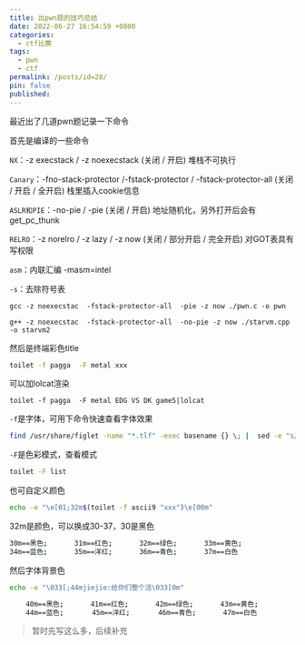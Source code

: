 ```yaml
---
title: 出pwn题的技巧总结
date: 2022-06-27 16:54:59 +0800
categories:
  - ctf比赛
tags:
  - pwn
  - ctf
permalink: /posts/id=28/
pin: false
published:
---
```


最近出了几道pwn题记录一下命令

首先是编译的一些命令

`NX`：-z execstack / -z noexecstack (关闭 / 开启) 堆栈不可执行

`Canary`：-fno-stack-protector /-fstack-protector / -fstack-protector-all (关闭 / 开启 / 全开启) 栈里插入cookie信息

`ASLR和PIE`：-no-pie / -pie (关闭 / 开启) 地址随机化，另外打开后会有get_pc_thunk

`RELRO`：-z norelro / -z lazy / -z now (关闭 / 部分开启 / 完全开启) 对GOT表具有写权限

`asm`：内联汇编 -masm=intel

`-s`：去除符号表

```
gcc -z noexecstac  -fstack-protector-all  -pie -z now ./pwn.c -o pwn

g++ -z noexecstac  -fstack-protector-all  -no-pie -z now ./starvm.cpp -o starvm2
```











然后是终端彩色title

```bash
toilet -f pagga  -F metal xxx
```

可以加lolcat渲染

```
toilet -f pagga  -F metal EDG VS DK game5|lolcat
```

`-f`是字体，可用下命令快速查看字体效果

```bash
find /usr/share/figlet -name "*.tlf" -exec basename {} \; |  sed -e "s/\..lf$//" | xargs -I{} toilet -f {} {}
```

`-F`是色彩模式，查看模式

```bash
toilet -F list
```
也可自定义颜色

```bash
echo -e "\e[01;32m$(toilet -f ascii9 "xxx")\e[00m"
```

32m是颜色，可以换成30-37，30是黑色

```bash
30m==黑色;　　　　31m==红色;　　　　32m==绿色;　　　　33m==黄色;
34m==蓝色;　　　　35m==洋红;　　　　36m==青色;　　　　37m==白色
```
然后字体背景色

```bash
echo -e "\033[;44mjiejie:给你们整个活\033[0m"
```

```bash
 	40m==黑色;　　　　41m==红色;　　　　42m==绿色;　　　　43m==黄色;
 	44m==蓝色;　　　  45m==洋红;　　　  46m==青色;　　　　47m==白色
```



> 暂时先写这么多，后续补充

